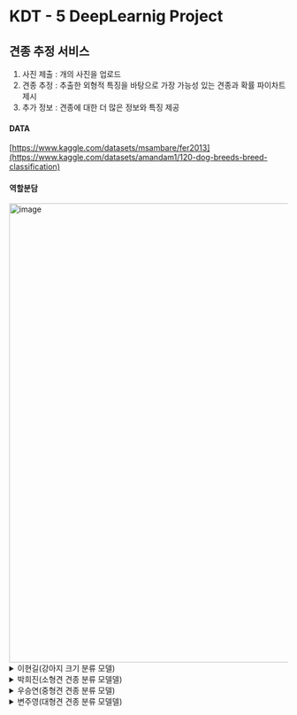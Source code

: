 # KDT - 5 DeepLearnig Project

## 견종 추정 서비스
1. 사진 제출 : 개의 사진을 업로드
2. 견종 추정 : 추출한 외형적 특징을 바탕으로 가장 가능성 있는 견종과 확률 파이차트 제시
3. 추가 정보 : 견종에 대한 더 많은 정보와 특징 제공
  
#### DATA
[https://www.kaggle.com/datasets/msambare/fer2013](https://www.kaggle.com/datasets/amandam1/120-dog-breeds-breed-classification)
  
#### 역할분담

<img width="829" alt="image" src="https://github.com/KDT5-OpenCV/KDT-5_OpneCVProject/assets/155441547/e7d9c33e-3502-48d8-ac9c-8632b66f6d48">


<details>
  <summary>
    이현길(강아지 크기 분류 모델)
  </summary>

</details>

<details>
  <summary>
    박희진(소형견 견종 분류 모델델)
  </summary>

### (1) 데이터 로딩 및 확인

- 데이터가 train과 test로 나눠져 있었는데, 하위 폴더의 폴더 이름이 피쳐 이미지의 라벨이길래 for문을 돌려 라벨과 피쳐를 들고옴
    - os.listdir에 enumerate해서 문자열로 된 라벨을 정수로 가지고 옴

 + 추가 → 데이터가 불균형 데이터임


### (2) 데이터 전처리

- 이미지 데이터를 255.로 나누어 정규화 시행

### (3) 데이터셋 준비

- 데이터셋 클래스를 생성 - 최대한 단순하게 클래스 구현
- train data에서 나누어 train data과 valid data를 8 : 2로 나눔


### (4) 모델 클래스 정의

- 활성화 함수만 바뀐 여러 모델 인스턴스를 생성해야하기 때문에, 생성 메서드에 매개변수로 AF를 넣어서 넣는 활성화 함수에 따라 그에 맞는 모델이 생성되게끔 클래스를 정의함.
- 활성화 함수를 제외하고 모든 하이퍼파라미터는 통일
    - 배치사이즈는 32로 설정

### (5) 학습준비 - 학습함수, 평가함수, 그래프출력함수, 예측함수, 내가 만든 모델링 함수

- 활성화 함수를 제외하고 모든 파라미터 통일
    - 에포크, 손실함수, 옵티마이저, 스케줄러 모두 통일
- 학습함수
    - 매개변수로 dataloder뿐만 아니라 model과 optimizer도 넣어서 각 모델을 함수 하나로 모두 학습할 수 있게 구조화
    - 리턴 값으로 한 에포크 당 loss_score와 acc_score를 반환
- 평가함수
    - 매개변수로 dataloder와 model, optimizer는 최적화 안할거기때문에 필요없음
    - 리턴 값으로 한 에포크당 loss_score와 acc_score가 든 리스트를 반환
        - 에포크가 늘어남에 따른 loss와 acc 변화를 시각화해서 그래프로 보기 위함
- 예측함수
    - 매개변수로 dataloder와 n(출력할 이미지 수), model, filename을 받음
    - 함수 내에서 filename을 통해 모델을 로딩하여 그 모델에 predict
    - 얼마나 정답과 같은지 계산하여 정확도 반환
- 그래프출력함수
    - 평가함수에서 리턴받은 loss_score 리스트와 acc_score 리스트를 통해 손실 그래프와 정확도 그래프 그리기
    - 왼쪽 축과 오른쪽 축을 다르게 하여 한꺼번에 표시
- 모델링 함수
    - 여러 모델을 계속해서 같은 코드에 적용하기 위해 함수를 작성
    - 초기 최소 손실을 설정하고 계속해서 최소 손실을 업데이트하는 동시에 모델을 저장하게끔 설정
    - 설정한 에포크 수만큼 for문을 돌면서 학습함수와 평가함수 실행
    - 조기 종료 기능 넣음
        - val_loss가 지정된 3회 이상 개선이 안되면 학습 종료

### (6) 학습 및 검증

- 위의 함수에 각 모델들을 넣어 학습 및 검증 실행

### (7) 그래프 결과

- Sigmoid

![sig](https://github.com/KDT-DeepLearning/DeepLearning/assets/155441547/02765d85-9e42-4866-9234-f0f9cce18e52)


- Softmax

![soft](https://github.com/KDT-DeepLearning/DeepLearning/assets/155441547/0b8821b7-d947-4cc6-95f4-85032cfdefab)


- Relu

![relu](https://github.com/KDT-DeepLearning/DeepLearning/assets/155441547/8a7f7171-0c3c-4072-8772-a0f06c3fb78d)


- Leaky_Relu

![leaky](https://github.com/KDT-DeepLearning/DeepLearning/assets/155441547/038a1031-69f4-44f5-9b8a-2187c1626ab1)


- Tanh

![tanh](https://github.com/KDT-DeepLearning/DeepLearning/assets/155441547/ed9e82c2-6ddb-4ab3-bbb0-5312069ab760)


### (8) 그래프 결과 분석

- Relu와 Tanh을 제외하고 모두 과적합이 일어났다. valid_loss는 감소하다 다시 증가하는 반면 train_loss는 계속 감소하고 train_acc는 계속해서 올라갔다. valid_loss 그래프는 2차 함수의 모양을 띠었다. 반면 Relu는 에포크가 늘어남에도 불구하고 loss와 acc에 큰 변화가 없었다. Relu는 은닉층이 많아서 기울기 소실 발생 확률이 있는 경우에 효과적인 활성화함수지만 기본 모델 자체의 은닉층이 1개뿐이라 Relu의 장점과 뛰어난 성능이 두각되지 못한 것 같다. 반대로 Tanh는 기대하지 않았는데 과적합도 일어나지 않았을 뿐만 아니라 에포크가 늘어남에 따라 train_loss와 valid_loss 둘 다 줄어 들고 있었고, train_acc와 valid_acc가 늘어나고 있었다. 에포크를 더 크게 했다면 계속해서 모델 성능을 향상시켰을 것이라고 예상한다. 은닉층이 하나인 해당 모델 구조에서는 에포크를 늘인다면 가장 성능이 좋을 것으로 판단된다.

### (9) 예측

<img alt="Untitled" src="https://github.com/KDT-DeepLearning/DeepLearning/assets/155441547/d2ee9461-7900-4936-9d86-27e4da5e8d88">

- 예측함수를 통하여 이미지를 출력하고 True값과 Predict값 출력
- 각 모델마다 정확도 확인

### (10) 결론

<img alt="Untitled (1)" src="https://github.com/KDT-DeepLearning/DeepLearning/assets/155441547/7767e68b-afee-4a58-bddb-a0adb67d7278">


- Relu의 기울기 소실 문제를 보완한 Leaky_Relu가 검증에서 성능이 더 좋게 나왔지만 테스트를 진행해보니 Relu가 더 좋았다. 그러나 에포크를 더 늘인다면 해당 모델 구조에서는 Tanh가 성능이 가장 좋을 것으로 예상된다.

### (11) 피드백

불균형데이터인데 왜 정확도를 평가지표로 했는가. 불균형 데이터에는 재현율이 더 적합한 평가지표임 !

- 실수 🥲
- 평가지표를 재현율로 해서 다시 한번 재현해보자

### (12) 스스로 아쉬운점

- 기본 모델의 은닉층을 더 많이 했다면 기울기 소실에 따른 활성화함수의 성능 차이가 더 눈에 띠게 보였을텐데, 그런 특징들을 강조하지 못해서 아쉽다.
- 기본 모델 은닉층을 더 많이 해서 활성화함수의 성능 차이를 다시 한번 비교해보자

### (13) 피드백 후 추가

- 평가지표를 재현율로 할 것
- 모델의 은닉층을 더 늘려서 활성화 함수의 성능 차이를 비교해볼 것

</details>

<details>
  <summary>
    우승연(중형견 견종 분류 모델)
  </summary>

</details>

<details>
  <summary>
    변주영(대형견 견종 분류 모델델)
  </summary>
